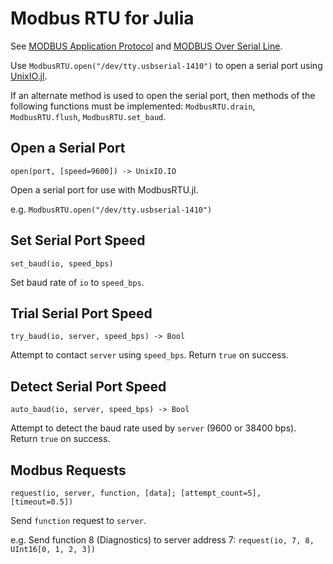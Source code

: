 # Modbus RTU for Julia

See [MODBUS Application Protocol](https://www.modbus.org/docs/Modbus_Application_Protocol_V1_1b3.pdf) and [MODBUS Over Serial Line](https://www.modbus.org/docs/Modbus_over_serial_line_V1_02.pdf).

Use `ModbusRTU.open("/dev/tty.usbserial-1410")` to open a serial port using [UnixIO.jl](https://github.com/notinaboat/UnixIO.jl).

If an alternate method is used to open the serial port, then methods of the following functions must be implemented: `ModbusRTU.drain`,  `ModbusRTU.flush`, `ModbusRTU.set_baud`.

## Open a Serial Port

    open(port, [speed=9600]) -> UnixIO.IO

Open a serial port for use with ModbusRTU.jl.

e.g. `ModbusRTU.open("/dev/tty.usbserial-1410")`

## Set Serial Port Speed

    set_baud(io, speed_bps)

Set baud rate of `io` to `speed_bps`.

## Trial Serial Port Speed

    try_baud(io, server, speed_bps) -> Bool

Attempt to contact `server` using `speed_bps`.
Return `true` on success.

## Detect Serial Port Speed

    auto_baud(io, server, speed_bps) -> Bool

Attempt to detect the baud rate used by `server` (9600 or 38400 bps).
Return `true` on success.

## Modbus Requests

    request(io, server, function, [data]; [attempt_count=5], [timeout=0.5])

Send `function` request to `server`.

e.g. Send function 8 (Diagnostics) to server address 7:
`request(io, 7, 8, UInt16[0, 1, 2, 3])`

